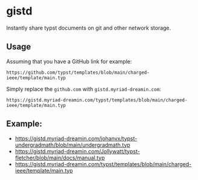 # gistd

Instantly share typst documents on git and other network storage.

## Usage

Assuming that you have a GitHub link for example:

```
https://github.com/typst/templates/blob/main/charged-ieee/template/main.typ
```

Simply replace the `github.com` with `gistd.myriad-dreamin.com`:

```
https://gistd.myriad-dreamin.com/typst/templates/blob/main/charged-ieee/template/main.typ
```

## Example:

- https://gistd.myriad-dreamin.com/johanvx/typst-undergradmath/blob/main/undergradmath.typ
- https://gistd.myriad-dreamin.com/Jollywatt/typst-fletcher/blob/main/docs/manual.typ
- https://gistd.myriad-dreamin.com/typst/templates/blob/main/charged-ieee/template/main.typ

